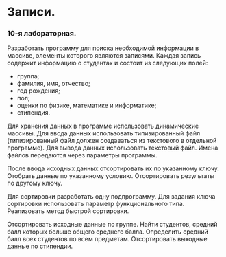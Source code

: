 # Записи.
### 10-я лабораторная.
Разработать программу для поиска необходимой информации в массиве, элементы которого являются записями. Каждая запись содержит информацию о студентах и состоит из следующих полей:

* группа;
* фамилия, имя, отчество;
* год рождения;
* пол;
* оценки по физике, математике и информатике;
* стипендия.

Для хранения данных в программе использовать динамические массивы. Для ввода данных использовать типизированный файл (типизированный файл должен создаваться из текстового в отдельной программе). Для вывода данных использовать текстовый файл. Имена файлов передаются через параметры программы.

После ввода исходных данных отсортировать их по указанному ключу. Отобрать данные по указанному условию. Отсортировать результаты по другому ключу.

Для сортировки разработать одну подпрограмму. Для задания ключа сортировки использовать параметр функционального типа. Реализовать метод быстрой сортировки.

Отсортировать исходные данные по группе. Найти студентов, средний балл которых больше общего среднего балла. Определить средний балл всех студентов по всем предметам. Отсортировать выходные данные по стипендии.
